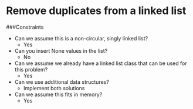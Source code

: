 # Remove duplicates from a linked list

###Constraints

* Can we assume this is a non-circular, singly linked list?
   * Yes
* Can you insert None values in the list?
   * No
* Can we assume we already have a linked list class that can be used for this problem?
   * Yes
* Can we use additional data structures?
   * Implement both solutions
* Can we assume this fits in memory?
   * Yes

